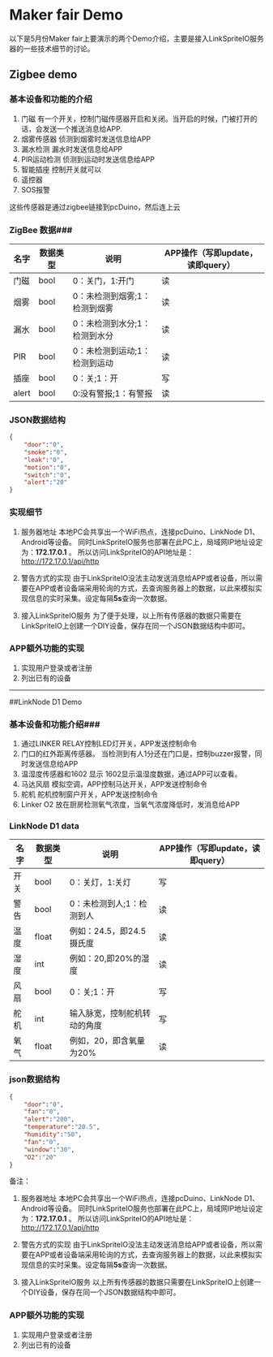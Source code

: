 # Maker fair Demo
以下是5月份Maker fair上要演示的两个Demo介绍，主要是接入LinkSpriteIO服务器的一些技术细节的讨论。

## Zigbee demo
### 基本设备和功能的介绍
1. 门磁
有一个开关，控制门磁传感器开启和关闭。当开启的时候，门被打开的话，会发送一个推送消息给APP.
2. 烟雾传感器
侦测到烟雾时发送信息给APP
3. 漏水检测
漏水时发送信息给APP
4. PIR运动检测
侦测到运动时发送信息给APP
5. 智能插座
控制开关就可以
6. 遥控器
7. SOS报警

这些传感器是通过zigbee链接到pcDuino，然后连上云

### ZigBee 数据###
| 名字 | 数据类型 |说明|APP操作（写即update，读即query）|
|--------|--------|-------|------|
|  门磁    |   bool     | 0：关门，1:开门|读|
|烟雾|bool| 0：未检测到烟雾;1：检测到烟雾|读|
|漏水|bool|0：未检测到水分;1：检测到水分|读|
|PIR|bool|0：未检测到运动;1：检测到运动|读|
|插座|bool|0：关;1：开|写|
|alert|bool|0:没有警报;1：有警报|读|

### JSON数据结构 ###
```JSON
{
    "door":"0",
	"smoke":"0",
	"leak":"0",
	"motion":"0",
    "switch":"0",
	"alert":"20"
}
```

### 实现细节 ###
1. 服务器地址
本地PC会共享出一个WiFi热点，连接pcDuino、LinkNode D1、Android等设备。
同时LinkSpriteIO服务也部署在此PC上，局域网IP地址设定为：**172.17.0.1** 。
所以访问LinkSpriteIO的API地址是：http://172.17.0.1/api/http

2. 警告方式的实现
由于LinkSpriteIO没法主动发送消息给APP或者设备，所以需要在APP或者设备端采用轮询的方式，去查询服务器上的数据，以此来模拟实现信息的实时采集。设定每隔**5s**查询一次数据。

3. 接入LinkSpriteIO服务
为了便于处理，以上所有传感器的数据只需要在LinkSpriteIO上创建一个DIY设备，保存在同一个JSON数据结构中即可。

### APP额外功能的实现 ###
1. 实现用户登录或者注册
2. 列出已有的设备


---

##LinkNode D1 Demo
### 基本设备和功能介绍###
1. 通过LINKER RELAY控制LED灯开关，APP发送控制命令
2. 门口的红外距离传感器。
当检测到有人1分还在门口是，控制buzzer报警，同时发送信息给APP
3. 温湿度传感器和1602 显示
1602显示温湿度数据，通过APP可以查看。
4. 马达风扇
模拟空调，APP控制马达开关，APP发送控制命令
5. 舵机
舵机控制窗户开关，APP发送控制命令
6. Linker O2
放在厨房检测氧气浓度，当氧气浓度降低时，发消息给APP

### LinkNode D1 data ###
| 名字 | 数据类型 |说明|APP操作（写即update，读即query）|
|--------|--------|-------|------|
|  开关    |   bool     | 0：关灯，1:关灯|写|
|警告|bool| 0：未检测到人;1：检测到人|读|
|温度|float|例如：24.5，即24.5摄氏度|读|
|湿度|int|例如：20,即20%的湿度|读|
|风扇|bool|0：关;1：开|写|
|舵机|int|输入脉宽，控制舵机转动的角度|写|
|氧气|float|例如，20，即含氧量为20%|读|

### json数据结构 ###
```JSON
{
	"door":"0",
	"fan":"0",
	"alert":"200",
	"temperature":"20.5",
    "humidity":"50",
	"fan":"0",
	"window":"30",
	"O2":"20"
}
```

备注：

1. 服务器地址
本地PC会共享出一个WiFi热点，连接pcDuino、LinkNode D1、Android等设备。
同时LinkSpriteIO服务也部署在此PC上，局域网IP地址设定为：**172.17.0.1** 。
所以访问LinkSpriteIO的API地址是：http://172.17.0.1/api/http

2. 警告方式的实现
由于LinkSpriteIO没法主动发送消息给APP或者设备，所以需要在APP或者设备端采用轮询的方式，去查询服务器上的数据，以此来模拟实现信息的实时采集。设定每隔**5s**查询一次数据。

3. 接入LinkSpriteIO服务
以上所有传感器的数据只需要在LinkSpriteIO上创建一个DIY设备，保存在同一个JSON数据结构中即可。

### APP额外功能的实现 ###
1. 实现用户登录或者注册
2. 列出已有的设备

